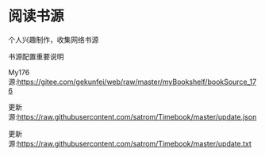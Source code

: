 # 阅读书源

个人兴趣制作，收集网络书源

书源配置重要说明

My176源:https://gitee.com/gekunfei/web/raw/master/myBookshelf/bookSource_176

更新源:https://raw.githubusercontent.com/satrom/Timebook/master/update.json

更新源:https://raw.githubusercontent.com/satrom/Timebook/master/update.txt
